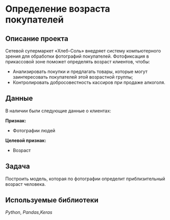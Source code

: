 # Определение возраста покупателей

## Описание проекта

Сетевой супермаркет «Хлеб-Соль» внедряет систему компьютерного зрения для обработки фотографий покупателей. Фотофиксация в прикассовой зоне поможет определять возраст клиентов, чтобы:

- Анализировать покупки и предлагать товары, которые могут заинтересовать покупателей этой возрастной группы;
- Контролировать добросовестность кассиров при продаже алкоголя.

## Данные

В наличии были следующие данные о клиентах:

**Признак:**
- Фотографии людей

**Целевой признак:**
- Возраст

## Задача

Построить модель, которая по фотографии определит приблизительный возраст человека. 

## Используемые библиотеки
*Python*, *Pandas*,*Keras* 